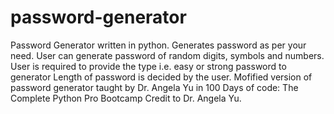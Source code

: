 # password-generator
Password Generator written in python. Generates password as per your need.
User can generate password of random digits, symbols and numbers.
User is required to provide the type i.e. easy or strong password to generator
Length of password is decided by the user.
Mofified version of password generator taught by Dr. Angela Yu in 100 Days of code: The Complete Python Pro Bootcamp
Credit to Dr. Angela Yu.
